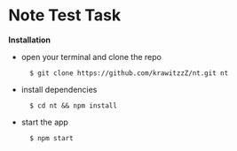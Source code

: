 Note Test Task
==============

**Installation**

- open your terminal and clone the repo

        $ git clone https://github.com/krawitzzZ/nt.git nt

- install dependencies

        $ cd nt && npm install

- start the app

        $ npm start
